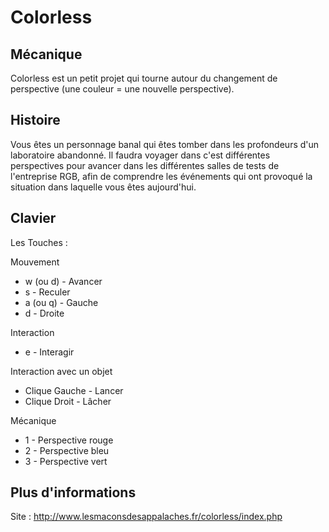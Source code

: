 # Colorless

## Mécanique
Colorless est un petit projet qui tourne autour du changement de perspective (une couleur = une nouvelle perspective).

## Histoire
Vous êtes un personnage banal qui êtes tomber dans les profondeurs d'un laboratoire abandonné.
Il faudra voyager dans c'est différentes perspectives pour avancer dans les différentes salles de tests de l'entreprise RGB, afin de comprendre les événements qui ont provoqué la situation dans laquelle vous êtes aujourd'hui.

## Clavier

Les Touches :

Mouvement
- w (ou d) - Avancer
- s - Reculer
- a (ou q) - Gauche
- d - Droite

Interaction
- e - Interagir

Interaction avec un objet
- Clique Gauche - Lancer
- Clique Droit - Lâcher

Mécanique
- 1 - Perspective rouge
- 2 - Perspective bleu
- 3 - Perspective vert



## Plus d'informations

Site : http://www.lesmaconsdesappalaches.fr/colorless/index.php

